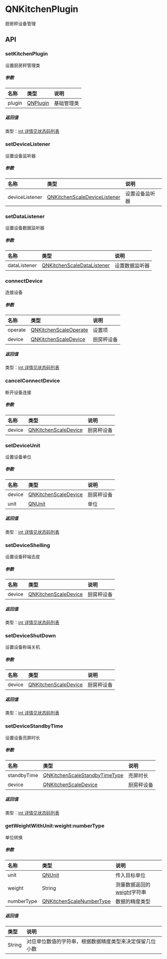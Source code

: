# QNKitchenPlugin

厨房秤设备管理

## API

### setKitchenPlugin

设置厨房秤管理类

##### 参数

| 名称   | 类型                                | 说明       |
| :----- | :---------------------------------- | :--------- |
| plugin | [QNPlugin](../QNPlugin/QNPlugin.md) | 基础管理类 |

##### 返回值

类型：[int 详情见状态码列表](../Code.md#初始化相关)

### setDeviceListener

设置设备监听器

##### 参数

| 名称           | 类型                                                         | 说明           |
| :------------- | :----------------------------------------------------------- | :------------- |
| deviceListener | [QNKitchenScaleDeviceListener](./QNKitchenScaleDeviceListener.md) | 设置设备监听器 |

### setDataListener

设置设备数据监听器

##### 参数

| 名称         | 类型                                                         | 说明           |
| :----------- | :----------------------------------------------------------- | :------------- |
| dataListener | [QNKitchenScaleDataListener](./QNKitchenScaleDataListener.md) | 设置数据监听器 |

### connectDevice

连接设备

##### 参数

| 名称    | 类型                                                | 说明       |
| :------ | :-------------------------------------------------- | :--------- |
| operate | [QNKitchenScaleOperate](./QNKitchenScaleOperate.md) | 设置项     |
| device  | [QNKitchenScaleDevice](./QNKitchenScaleDevice.md)   | 厨房秤设备 |

##### 返回值

类型：[int 详情见状态码列表](../Code.md#设备相关)

### cancelConnectDevice

断开设备连接

##### 参数

| 名称   | 类型                                              | 说明       |
| :----- | :------------------------------------------------ | :--------- |
| device | [QNKitchenScaleDevice](./QNKitchenScaleDevice.md) | 厨房秤设备 |

### setDeviceUnit

设置设备单位

##### 参数

| 名称   | 类型                                              | 说明       |
| :----- | :------------------------------------------------ | :--------- |
| device | [QNKitchenScaleDevice](./QNKitchenScaleDevice.md) | 厨房秤设备 |
| unit   | [QNUnit](./QNKitchenScaleData.md#QNUnit)          | 单位       |

##### 返回值

类型：[int 详情见状态码列表](../Code.md#初始化相关)

### setDeviceShelling

设置设备秤端去皮

##### 参数

| 名称   | 类型                                              | 说明       |
| :----- | :------------------------------------------------ | :--------- |
| device | [QNKitchenScaleDevice](./QNKitchenScaleDevice.md) | 厨房秤设备 |

##### 返回值

类型：[int 详情见状态码列表](../Code.md#初始化相关)

### setDeviceShutDown

设置设备称端关机

##### 参数

| 名称   | 类型                                              | 说明       |
| :----- | :------------------------------------------------ | :--------- |
| device | [QNKitchenScaleDevice](./QNKitchenScaleDevice.md) | 厨房秤设备 |

##### 返回值

类型：[int 详情见状态码列表](../Code.md#初始化相关)

### setDeviceStandbyTime

设置设备亮屏时长

##### 参数

| 名称        | 类型                                                         | 说明       |
| :---------- | :----------------------------------------------------------- | :--------- |
| standbyTime | [QNKitchenScaleStandbyTimeType](./QNKitchenScaleDevice.md#QNKitchenScaleStandbyTimeType) | 亮屏时长   |
| device      | [QNKitchenScaleDevice](./QNKitchenScaleDevice.md)            | 厨房秤设备 |

##### 返回值

类型：[int 详情见状态码列表](../Code.md#初始化相关)



### getWeightWithUnit:weight:numberType

单位转换

##### 参数

| 名称       | 类型                                                         | 说明                                                       |
| :--------- | :----------------------------------------------------------- | :--------------------------------------------------------- |
| unit       | [QNUnit](./QNKitchenScaleData.md#QNUnit)                     | 传入目标单位                                               |
| weight     | String                                                       | 测量数据返回的[weight](./QNHeightWeightScaleData.md)字符串 |
| numberType | [QNKitchenScaleNumberType](./QNKitchenScaleDevice.md#QNKitchenScaleNumberType) | 数据的精度类型                                             |

##### 返回值

| 类型   | 说明                                                     |
| :----- | :------------------------------------------------------- |
| String | 对应单位数值的字符串，根据数据精度类型来决定保留几位小数 |

### 